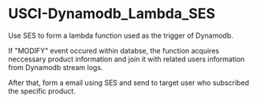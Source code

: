 # USCI-Dynamodb_Lambda_SES

Use SES to form a lambda function used as the trigger of Dynamodb.

If "MODIFY" event occured within databse, the function acquires neccessary product information and join it with related users information from Dynamodb stream logs.

After that, form a email using SES and send to target user who subscribed the specific product.
